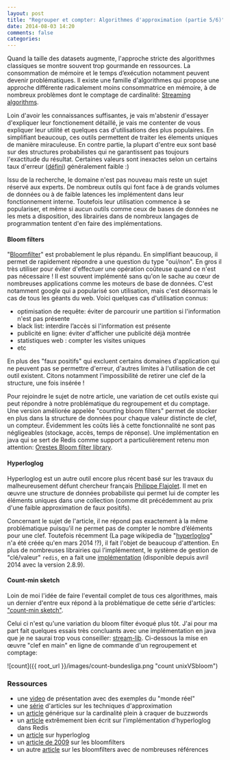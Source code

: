 ```yaml
---
layout: post
title: "Regrouper et compter: Algorithmes d'approximation (partie 5/6)"
date: 2014-08-03 14:20
comments: false
categories: 
---
```


Quand la taille des datasets augmente, l'approche stricte des algorithmes classiques se montre souvent trop gourmande en ressources. La consommation de mémoire et le temps d’exécution notamment peuvent devenir problématiques. Il existe une famille d'algorithmes qui propose une approche différente radicalement moins consommatrice en mémoire, à de nombreux problèmes dont le comptage de cardinalité: [Streaming algorithms](http://en.wikipedia.org/wiki/Streaming_algorithm).

Loin d'avoir les connaissances suffisantes, je vais m'abstenir d'essayer d'expliquer leur fonctionement détaillé, je vais me contenter de vous expliquer leur utilité et quelques cas d'utilisations des plus populaires. En simplifiant beaucoup, ces outils permettent de traiter les élements uniques de manière miraculeuse. En contre partie, la plupart d'entre eux sont basé sur des structures probabilistes qui ne garantissent pas toujours l'exactitude du résultat. Certaines valeurs sont inexactes selon un certains taux d'erreur ([défini](http://hur.st/bloomfilter)) généralement faible :)

Issu de la recherche, le domaine n'est pas nouveau mais reste un sujet réservé aux experts. De nombreux outils qui font face à de grands volumes de données ou à de faible latences les implémentent dans leur fonctionnement interne. Toutefois leur utilisation commence à se populariser, et même si aucun outils comme ceux de bases de données ne les mets a disposition, des librairies dans de nombreux langages de programmation tentent d'en faire des implémentations.

#### Bloom filters

"[Bloomfilter](http://en.wikipedia.org/wiki/Bloom_filter)" est probablement le plus répandu. En simplifiant beaucoup, il permet de rapidement répondre a une question du type "oui/non". En gros il très utiliser pour éviter d'effectuer une opération coûteuse quand ce n'est pas nécessaire ! Il est souvent implémenté sans qu'on le sache au cœur de nombreuses applications comme les moteurs de base de données. C'est notamment google qui a popularisé son utilisation, mais c'est désormais le cas de tous les géants du web. Voici quelques cas d'utilisation connus:

- optimisation de requête: éviter de parcourir une partition si l'information n'est pas présente
- black list: interdire l’accès si l'information est présente
- publicité en ligne: éviter d'afficher une publicité déjà montrée
- statistiques web : compter les visites uniques
- etc

En plus des "faux positifs" qui excluent certains domaines d'application qui ne peuvent pas se permettre d'erreur, d'autres limites à l'utilisation de cet outil existent. Citons notamment l'impossibilité de retirer une clef de la structure, une fois insérée ! 

Pour rejoindre le sujet de notre article, une variation de cet outils existe qui peut répondre à notre problématique du regroupement et du comptage. Une version améliorée appelée "counting bloom filters" permet de stocker en plus dans la structure de données pour chaque valeur distincte de clef, un compteur. Évidemment les coûts liés à cette fonctionnalité ne sont pas négligeables (stockage, accès, temps de réponse). Une implémentation en java qui se sert de Redis comme support a particulièrement retenu mon attention: [Orestes Bloom filter library](https://github.com/Baqend/Orestes-Bloomfilter).


#### Hyperloglog

Hyperloglog est un autre outil encore plus récent basé sur les travaux du malheureusement défunt chercheur français [Philippe Flajolet](http://inria-alumni.fr/index.php/fr/page/article/id/202). Il met en œuvre une structure de données probabiliste qui permet lui de compter les éléments uniques dans une collection (comme dit précédemment au prix d'une faible approximation de faux positifs).

Concernant le sujet de l'article, il ne répond pas exactement à la même problématique puisqu'il ne permet pas de compter le nombre d’éléments pour une clef. Toutefois récemment (La page wikipedia de "[hyperloglog](http://en.wikipedia.org/wiki/HyperLogLog)" n'a été créée qu'en mars 2014 !?), il fait l'objet de beaucoup d'attention. En plus de nombreuses librairies qui l’implémentent, le système de gestion de "clé/valeur" `redis`, en a fait une [implémentation](http://antirez.com/news/75) (disponible depuis avril 2014 avec la version 2.8.9). 


#### Count-min sketch

Loin de moi l'idée de faire l'eventail complet de tous ces algorithmes, mais un dernier d'entre eux répond à la problématique de cette série d'articles: ["count-min sketch"](http://en.wikipedia.org/wiki/Count%E2%80%93min_sketch).

Celui ci n'est qu'une variation du bloom filter évoqué plus tôt. J'ai pour ma part fait quelques essais très concluants avec une implémentation en java que je ne saurai trop vous conseiller: [stream-lib](https://github.com/addthis/stream-lib). Ci-dessous la mise en œuvre "clef en main" en ligne de commande d'un regroupement et comptage:

![count]({{ root_url }}/images/count-bundesliga.png "count unixVSbloom")


### Ressources

- une [video](https://www.youtube.com/watch?v=Hpd3f_MLdXo) de présentation avec des exemples du "monde réel"
- une [série](http://blog.kiip.me/engineering/sketching-scaling-everyday-hyperloglog/) d'articles sur les techniques d'approximation
- un [article](http://highscalability.com/blog/2012/4/5/big-data-counting-how-to-count-a-billion-distinct-objects-us.html) générique sur la cardinalité plein à craquer de buzzwords
- un [article](http://antirez.com/news/75) extrêmement bien écrit sur l’implémentation d'hyperloglog dans Redis
- un [article](http://research.neustar.biz/2012/10/25/sketch-of-the-day-hyperloglog-cornerstone-of-a-big-data-infrastructure/) sur hyperloglog
- un [article de 2009](http://spyced.blogspot.fr/2009/01/all-you-ever-wanted-to-know-about.html) sur les bloomfilters
- un autre [article](http://billmill.org/bloomfilter-tutorial/) sur les bloomfilters avec de nombreuses références